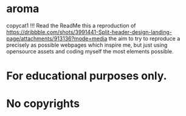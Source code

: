 # aroma
copycat1 !!! Read the ReadMe
this a reproduction of https://dribbble.com/shots/3991441-Split-header-design-landing-page/attachments/913136?mode=media
the aim to try to reproduce a precisely as possible webpages which inspire me, but just using opensource assets and coding myself the most elements possible.
# For educational purposes only.
# No copyrights
